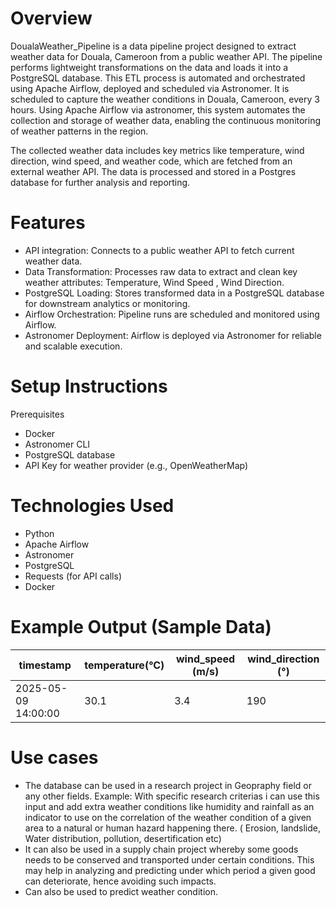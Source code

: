 Overview
========
DoualaWeather_Pipeline is a data pipeline project designed to extract weather data for Douala, Cameroon from a public weather API. The pipeline performs lightweight transformations on the data and loads it into a PostgreSQL database. This ETL process is automated and orchestrated using Apache Airflow, deployed and scheduled via Astronomer.
It is scheduled to capture the weather conditions in Douala, Cameroon, every 3 hours. Using Apache Airflow via astronomer, this system automates the collection and storage of weather data, enabling the continuous monitoring of weather patterns in the region.

The collected weather data includes key metrics like temperature, wind direction, wind speed, and weather code, which are fetched from an external weather API. The data is processed and stored in a Postgres database for further analysis and reporting.

Features
================

- API integration: Connects to a public weather API to fetch current weather data.
- Data Transformation: Processes raw data to extract and clean key weather attributes: Temperature, Wind Speed , Wind Direction.
- PostgreSQL Loading: Stores transformed data in a PostgreSQL database for downstream analytics or monitoring.
- Airflow Orchestration: Pipeline runs are scheduled and monitored using Airflow.
- Astronomer Deployment: Airflow is deployed via Astronomer for reliable and scalable execution.

Setup Instructions
===========================
Prerequisites

- Docker
- Astronomer CLI
- PostgreSQL database
- API Key for weather provider (e.g., OpenWeatherMap)

Technologies Used
=================================
- Python
- Apache Airflow
- Astronomer
- PostgreSQL
- Requests (for API calls)
- Docker


Example Output (Sample Data)
=================================
| timestamp              | temperature(°C) | wind_speed (m/s) | wind_direction (°)     |
|------------------------|-----------------|------------------|------------------------|
| 2025-05-09 14:00:00    | 30.1	           | 3.4              |       190              |


Use cases
=================================
- The database can be used in a research project in Geopraphy field or any other fields. Example: With specific research criterias i can use this input and add extra weather conditions like humidity and rainfall as an indicator to use on the correlation of the weather condition of a given area to a natural or human hazard happening there. ( Erosion, landslide, Water distribution, pollution, desertification etc)
- It can also be used in a supply chain project whereby some goods needs to be conserved and transported under certain conditions. This may help in analyzing and predicting under which period a given good can deteriorate, hence avoiding such impacts.
- Can also be used to predict weather condition. 




